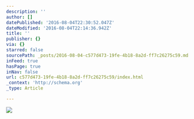 ```yaml
---
description: ''
author: []
datePublished: '2016-08-04T22:30:52.047Z'
dateModified: '2016-08-04T22:14:36.942Z'
title: ''
publisher: {}
via: {}
starred: false
sourcePath: _posts/2016-08-04-c577d473-19fe-4b18-8a2d-ff7c26275c59.md
inFeed: true
hasPage: true
inNav: false
url: c577d473-19fe-4b18-8a2d-ff7c26275c59/index.html
_context: 'http://schema.org'
_type: Article

---
```

![](https://the-grid-user-content.s3-us-west-2.amazonaws.com/8375184d-3eed-4c1d-990f-109bc32072e2.jpg)